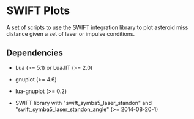 SWIFT Plots
===========

A set of scripts to use the SWIFT integration library to plot asteroid miss
distance given a set of laser or impulse conditions.

Dependencies
------------

* Lua (>= 5.1) or LuaJIT (>= 2.0)

* gnuplot (>= 4.6)

* lua-gnuplot (>= 0.2)

* SWIFT library with "swift_symba5_laser_standon"
  and "swift_symba5_laser_standon_angle" (>= 2014-08-20-1)
